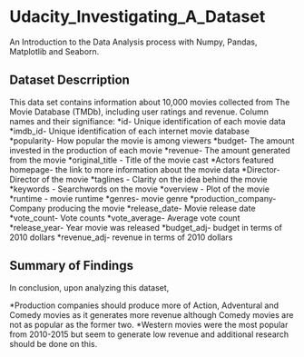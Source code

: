# Udacity_Investigating_A_Dataset
An Introduction to the Data Analysis process with Numpy, Pandas, Matplotlib and Seaborn. 
## Dataset Descrription
This data set contains information about 10,000 movies collected from The Movie Database (TMDb), including user ratings and revenue.
Column names and their signifiance:
*id- Unique identification of each movie data
*imdb_id- Unique identification of each internet movie database 
*popularity- How popular the movie is among viewers
*budget- The amount invested in the production of each movie
*revenue- The amount generated from the movie 
*original_title - Title of the movie cast
*Actors featured homepage- the link to more information about the movie data
*Director- Director of the movie 
*taglines - Clarity on the idea behind the movie
*keywords - Searchwords on the movie
*overview - Plot of the movie 
*runtime - movie runtime
*genres- movie genre 
*production_company- Company producing the movie 
*release_date- Movie release date
*vote_count- Vote counts 
*vote_average- Average vote count 
*release_year- Year movie was released
*budget_adj- budget in terms of 2010 dollars
*revenue_adj- revenue in terms of 2010 dollars

## Summary of Findings
In conclusion, upon analyzing this dataset,

*Production companies should produce more of Action, Adventural and Comedy movies as it generates more revenue although Comedy movies are not as popular as the former two.
*Western movies were the most popular from 2010-2015 but seem to generate low revenue and additional research should be done on this.
